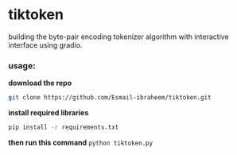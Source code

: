 # tiktoken
building the byte-pair encoding tokenizer algorithm with interactive interface using gradio.


### usage:
**download the repo**
```Bash
git clone https://github.com/Esmail-ibraheem/tiktoken.git
```

**install required libraries**
```Bash
pip install -r requirements.txt
```

**then run this command**
`python tiktoken.py`
